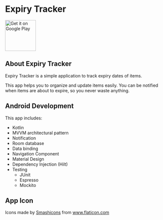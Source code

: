# Expiry Tracker
<a href='https://play.google.com/store/apps/details?id=com.davek.expirydatetracker&pcampaignid=pcampaignidMKT-Other-global-all-co-prtnr-py-PartBadge-Mar2515-1'><img alt='Get it on Google Play' src='https://play.google.com/intl/en_us/badges/static/images/badges/en_badge_web_generic.png' height="100"/></a>
## About Expiry Tracker
Expiry Tracker is a simple application to track expiry dates of items.

This app helps you to organize and update items easily.
You can be notified when items are about to expire, so you never waste anything.

## Android Development
This app includes:

 - Kotlin
 - MVVM architectural pattern
 - Notification
 - Room database
 - Data binding
 - Navigation Component
 - Material Design
 - Dependency Injection (Hilt)
 - Testing
   - JUnit
   - Espresso
   - Mockito

## App Icon
<div>Icons made by <a href="https://www.flaticon.com/authors/smashicons" title="Smashicons">Smashicons</a> from <a href="https://www.flaticon.com/" title="Flaticon">www.flaticon.com</a></div>
